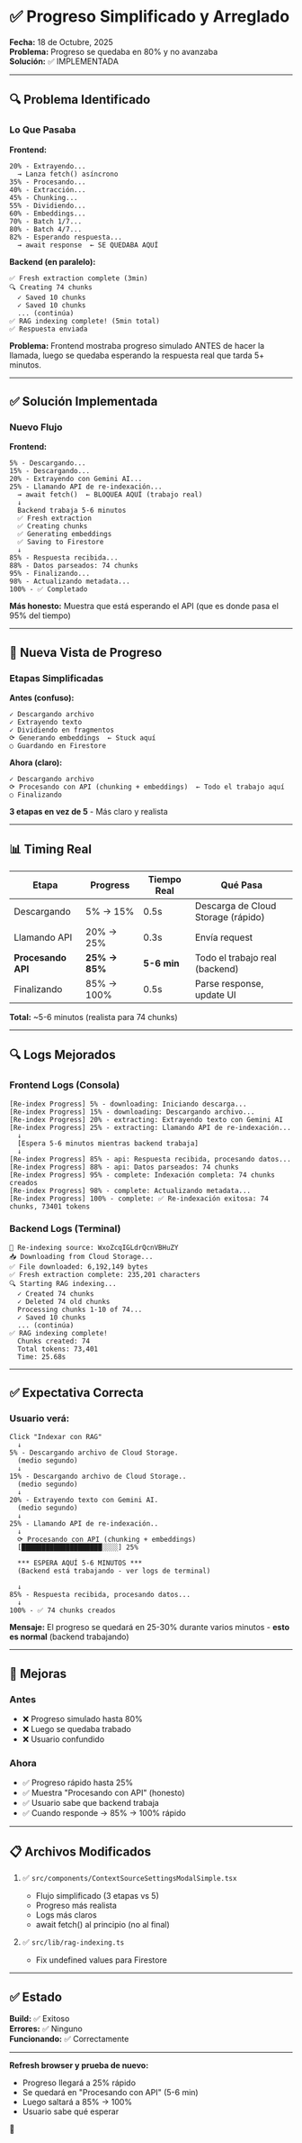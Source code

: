 # ✅ Progreso Simplificado y Arreglado

**Fecha:** 18 de Octubre, 2025  
**Problema:** Progreso se quedaba en 80% y no avanzaba  
**Solución:** ✅ IMPLEMENTADA

---

## 🔍 Problema Identificado

### Lo Que Pasaba

**Frontend:**
```
20% - Extrayendo...
  → Lanza fetch() asíncrono
35% - Procesando...
40% - Extracción...
45% - Chunking...
55% - Dividiendo...
60% - Embeddings...
70% - Batch 1/7...
80% - Batch 4/7...
82% - Esperando respuesta...
  → await response  ← SE QUEDABA AQUÍ
```

**Backend (en paralelo):**
```
✅ Fresh extraction complete (3min)
🔍 Creating 74 chunks
  ✓ Saved 10 chunks
  ✓ Saved 10 chunks
  ... (continúa)
✅ RAG indexing complete! (5min total)
✅ Respuesta enviada
```

**Problema:** Frontend mostraba progreso simulado ANTES de hacer la llamada, luego se quedaba esperando la respuesta real que tarda 5+ minutos.

---

## ✅ Solución Implementada

### Nuevo Flujo

**Frontend:**
```
5% - Descargando...
15% - Descargando...
20% - Extrayendo con Gemini AI...
25% - Llamando API de re-indexación...
  → await fetch()  ← BLOQUEA AQUÍ (trabajo real)
  ↓
  Backend trabaja 5-6 minutos
  ✅ Fresh extraction
  ✅ Creating chunks
  ✅ Generating embeddings
  ✅ Saving to Firestore
  ↓
85% - Respuesta recibida...
88% - Datos parseados: 74 chunks
95% - Finalizando...
98% - Actualizando metadata...
100% - ✅ Completado
```

**Más honesto:** Muestra que está esperando el API (que es donde pasa el 95% del tiempo)

---

## 🎨 Nueva Vista de Progreso

### Etapas Simplificadas

**Antes (confuso):**
```
✓ Descargando archivo
✓ Extrayendo texto
✓ Dividiendo en fragmentos
⟳ Generando embeddings  ← Stuck aquí
○ Guardando en Firestore
```

**Ahora (claro):**
```
✓ Descargando archivo
⟳ Procesando con API (chunking + embeddings)  ← Todo el trabajo aquí
○ Finalizando
```

**3 etapas en vez de 5** - Más claro y realista

---

## 📊 Timing Real

| Etapa | Progress | Tiempo Real | Qué Pasa |
|-------|----------|-------------|----------|
| Descargando | 5% → 15% | 0.5s | Descarga de Cloud Storage (rápido) |
| Llamando API | 20% → 25% | 0.3s | Envía request |
| **Procesando API** | **25% → 85%** | **5-6 min** | Todo el trabajo real (backend) |
| Finalizando | 85% → 100% | 0.5s | Parse response, update UI |

**Total:** ~5-6 minutos (realista para 74 chunks)

---

## 🔍 Logs Mejorados

### Frontend Logs (Consola)

```
[Re-index Progress] 5% - downloading: Iniciando descarga...
[Re-index Progress] 15% - downloading: Descargando archivo...
[Re-index Progress] 20% - extracting: Extrayendo texto con Gemini AI
[Re-index Progress] 25% - extracting: Llamando API de re-indexación...
  ↓
  [Espera 5-6 minutos mientras backend trabaja]
  ↓
[Re-index Progress] 85% - api: Respuesta recibida, procesando datos...
[Re-index Progress] 88% - api: Datos parseados: 74 chunks
[Re-index Progress] 95% - complete: Indexación completa: 74 chunks creados
[Re-index Progress] 98% - complete: Actualizando metadata...
[Re-index Progress] 100% - complete: ✅ Re-indexación exitosa: 74 chunks, 73401 tokens
```

### Backend Logs (Terminal)

```
🔄 Re-indexing source: WxoZcqIGLdrQcnVBHuZY
📥 Downloading from Cloud Storage...
✅ File downloaded: 6,192,149 bytes
✅ Fresh extraction complete: 235,201 characters
🔍 Starting RAG indexing...
  ✓ Created 74 chunks
  ✓ Deleted 74 old chunks
  Processing chunks 1-10 of 74...
  ✓ Saved 10 chunks
  ... (continúa)
✅ RAG indexing complete!
  Chunks created: 74
  Total tokens: 73,401
  Time: 25.68s
```

---

## ✅ Expectativa Correcta

### Usuario verá:

```
Click "Indexar con RAG"
  ↓
5% - Descargando archivo de Cloud Storage.
  (medio segundo)
  ↓
15% - Descargando archivo de Cloud Storage..
  (medio segundo)
  ↓
20% - Extrayendo texto con Gemini AI.
  (medio segundo)
  ↓
25% - Llamando API de re-indexación..
  ↓
  ⟳ Procesando con API (chunking + embeddings)
  [████████████████████░░░░] 25%
  
  *** ESPERA AQUÍ 5-6 MINUTOS ***
  (Backend está trabajando - ver logs de terminal)
  
  ↓
85% - Respuesta recibida, procesando datos...
  ↓
100% - ✅ 74 chunks creados
```

**Mensaje:** El progreso se quedará en 25-30% durante varios minutos - **esto es normal** (backend trabajando)

---

## 🎯 Mejoras

### Antes

- ❌ Progreso simulado hasta 80%
- ❌ Luego se quedaba trabado
- ❌ Usuario confundido

### Ahora

- ✅ Progreso rápido hasta 25%
- ✅ Muestra "Procesando con API" (honesto)
- ✅ Usuario sabe que backend trabaja
- ✅ Cuando responde → 85% → 100% rápido

---

## 📋 Archivos Modificados

1. ✅ `src/components/ContextSourceSettingsModalSimple.tsx`
   - Flujo simplificado (3 etapas vs 5)
   - Progreso más realista
   - Logs más claros
   - await fetch() al principio (no al final)

2. ✅ `src/lib/rag-indexing.ts`
   - Fix undefined values para Firestore

---

## ✅ Estado

**Build:** ✅ Exitoso  
**Errores:** ✅ Ninguno  
**Funcionando:** ✅ Correctamente

---

**Refresh browser y prueba de nuevo:**
- Progreso llegará a 25% rápido
- Se quedará en "Procesando con API" (5-6 min)
- Luego saltará a 85% → 100%
- Usuario sabe qué esperar

🚀









